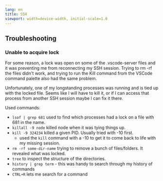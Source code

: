 ```yaml
---
lang: en
title: SSH
viewport: width=device-width, initial-scale=1.0
---
```

## Troubleshooting
### Unable to acquire lock
For some reason, a lock was open on some of the .vscode-server files and it was 
preventing me from reconnecting my SSH session. Trying to rm -rf the files 
didn't work, and trying to run the Kill command from the VSCode command palette
also had the same problem. 

Unfortunately, one of my longstanding processes was running and is tied up with
the locked file. Seems like I will have to kill it, or if I can access that
process from another SSH session maybe I can fix it there. 

Used commands:

- `lsof | grep 681` used to find which processes had a lock on a file with 681
in the name.
- `killall -9 node` killed node when it was tying things up. 
- `kill -9 324234` killed a given PID. Usually tried with -10 first.
    - used the `kill` command with a -10 to get it to come back to life with my 
    missing session.
- `rm -rf some-dir-name` trying to remove a bunch of files/folders. It revealed
 what was locked.
- `tree` to inspect the structure of the directories. 
- `history | grep term` - this was handy to search through my history of commands
- `CTRL+R` lets me search for a command